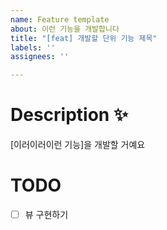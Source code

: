 ```yaml
---
name: Feature template
about: 이런 기능을 개발합니다
title: "[feat] 개발할 단위 기능 제목"
labels: ''
assignees: ''

---
```


# Description ✨
[이러이러이런 기능]을 개발할 거예요

# TODO
- [ ] 뷰 구현하기
